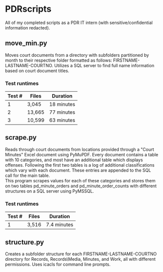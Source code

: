 # PDRscripts

All of my completed scripts as a PDR IT intern (with sensitive/confidential information redacted).

## move_min.py
Moves court documents from a directory with subfolders partitioned by month to their respective folder formatted as follows: FIRSTNAME-LASTNAME-COURTNO. Utilizes a SQL server to find full name information based on court document titles.

### Test runtimes
| Test # | Files    |  Duration    |
| ------ | -------- | ------------ |
| 1      |  3,045   |  18 minutes  |
| 2      |  13,665  |  77 minutes  |
| 3      |  10,599  |  63 minutes  |

## scrape.py
Reads through court documents from locations provided through a "Court Minutes" Excel document using PyMuPDF. Every document contains a table with 10 categories, and most have an additional table which displays offenses. Following the first two tables is a log of additional classifications which vary with each document. These entries are appended to the SQL call for the main table. \
This program scrapes values for each of these categories and stores them on two tables pd_minute_orders and pd_minute_order_counts with different structures on a SQL server using PyMSSQL.

### Test runtimes
| Test # | Files    |  Duration    |
| ------ | -------- | ------------ |
| 1      |  3,516   |  7.4 minutes |

## structure.py
Creates a subfolder structure for each FIRSTNAME-LASTNAME-COURTNO directory for Records, Records\Media, Minutes, and Work, all with different permissions. Uses icacls for command line prompts.
